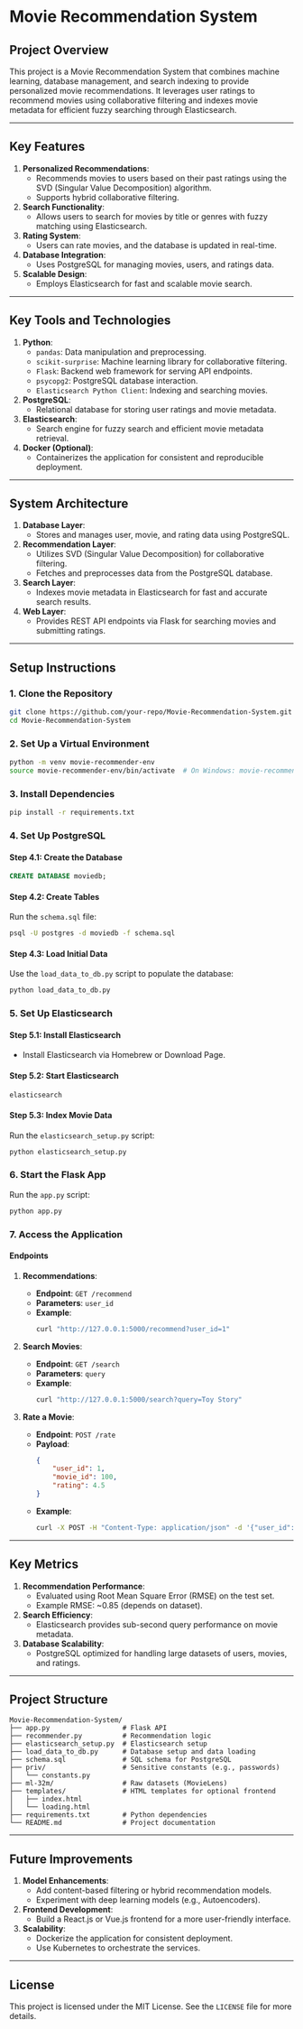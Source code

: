 # **Movie Recommendation System**

## **Project Overview**

This project is a Movie Recommendation System that combines machine learning, database management, and search indexing to provide personalized movie recommendations. It leverages user ratings to recommend movies using collaborative filtering and indexes movie metadata for efficient fuzzy searching through Elasticsearch.

---

## **Key Features**
1. **Personalized Recommendations**:
   - Recommends movies to users based on their past ratings using the SVD (Singular Value Decomposition) algorithm.
   - Supports hybrid collaborative filtering.
2. **Search Functionality**:
   - Allows users to search for movies by title or genres with fuzzy matching using Elasticsearch.
3. **Rating System**:
   - Users can rate movies, and the database is updated in real-time.
4. **Database Integration**:
   - Uses PostgreSQL for managing movies, users, and ratings data.
5. **Scalable Design**:
   - Employs Elasticsearch for fast and scalable movie search.

---

## **Key Tools and Technologies**
1. **Python**:
   - `pandas`: Data manipulation and preprocessing.
   - `scikit-surprise`: Machine learning library for collaborative filtering.
   - `Flask`: Backend web framework for serving API endpoints.
   - `psycopg2`: PostgreSQL database interaction.
   - `Elasticsearch Python Client`: Indexing and searching movies.
2. **PostgreSQL**:
   - Relational database for storing user ratings and movie metadata.
3. **Elasticsearch**:
   - Search engine for fuzzy search and efficient movie metadata retrieval.
4. **Docker (Optional)**:
   - Containerizes the application for consistent and reproducible deployment.

---

## **System Architecture**
1. **Database Layer**:
   - Stores and manages user, movie, and rating data using PostgreSQL.
2. **Recommendation Layer**:
   - Utilizes SVD (Singular Value Decomposition) for collaborative filtering.
   - Fetches and preprocesses data from the PostgreSQL database.
3. **Search Layer**:
   - Indexes movie metadata in Elasticsearch for fast and accurate search results.
4. **Web Layer**:
   - Provides REST API endpoints via Flask for searching movies and submitting ratings.

---

## **Setup Instructions**

### **1. Clone the Repository**
```bash
git clone https://github.com/your-repo/Movie-Recommendation-System.git
cd Movie-Recommendation-System
```

### **2. Set Up a Virtual Environment**
```bash
python -m venv movie-recommender-env
source movie-recommender-env/bin/activate  # On Windows: movie-recommender-env\\Scripts\\activate
```

### **3. Install Dependencies**
```bash
pip install -r requirements.txt
```

### **4. Set Up PostgreSQL**

#### **Step 4.1: Create the Database**
```sql
CREATE DATABASE moviedb;
```

#### **Step 4.2: Create Tables**
Run the `schema.sql` file:
```bash
psql -U postgres -d moviedb -f schema.sql
```

#### **Step 4.3: Load Initial Data**
Use the `load_data_to_db.py` script to populate the database:
```bash
python load_data_to_db.py
```

### **5. Set Up Elasticsearch**

#### **Step 5.1: Install Elasticsearch**
- Install Elasticsearch via Homebrew or Download Page.

#### **Step 5.2: Start Elasticsearch**
```bash
elasticsearch
```

#### **Step 5.3: Index Movie Data**
Run the `elasticsearch_setup.py` script:
```bash
python elasticsearch_setup.py
```

### **6. Start the Flask App**
Run the `app.py` script:
```bash
python app.py
```

### **7. Access the Application**

#### **Endpoints**
1. **Recommendations**:
   - **Endpoint**: `GET /recommend`
   - **Parameters**: `user_id`
   - **Example**:
     ```bash
     curl "http://127.0.0.1:5000/recommend?user_id=1"
     ```

2. **Search Movies**:
   - **Endpoint**: `GET /search`
   - **Parameters**: `query`
   - **Example**:
     ```bash
     curl "http://127.0.0.1:5000/search?query=Toy Story"
     ```

3. **Rate a Movie**:
   - **Endpoint**: `POST /rate`
   - **Payload**:
     ```json
     {
         "user_id": 1,
         "movie_id": 100,
         "rating": 4.5
     }
     ```
   - **Example**:
     ```bash
     curl -X POST -H "Content-Type: application/json" -d '{"user_id": 1, "movie_id": 100, "rating": 4.5}' "http://127.0.0.1:5000/rate"
     ```

---

## **Key Metrics**
1. **Recommendation Performance**:
   - Evaluated using Root Mean Square Error (RMSE) on the test set.
   - Example RMSE: ~0.85 (depends on dataset).
2. **Search Efficiency**:
   - Elasticsearch provides sub-second query performance on movie metadata.
3. **Database Scalability**:
   - PostgreSQL optimized for handling large datasets of users, movies, and ratings.

---

## **Project Structure**

```
Movie-Recommendation-System/
├── app.py                  # Flask API
├── recommender.py          # Recommendation logic
├── elasticsearch_setup.py  # Elasticsearch setup
├── load_data_to_db.py      # Database setup and data loading
├── schema.sql              # SQL schema for PostgreSQL
├── priv/                   # Sensitive constants (e.g., passwords)
│   └── constants.py
├── ml-32m/                 # Raw datasets (MovieLens)
├── templates/              # HTML templates for optional frontend
│   ├── index.html
│   └── loading.html
├── requirements.txt        # Python dependencies
└── README.md               # Project documentation
```

---

## **Future Improvements**
1. **Model Enhancements**:
   - Add content-based filtering or hybrid recommendation models.
   - Experiment with deep learning models (e.g., Autoencoders).
2. **Frontend Development**:
   - Build a React.js or Vue.js frontend for a more user-friendly interface.
3. **Scalability**:
   - Dockerize the application for consistent deployment.
   - Use Kubernetes to orchestrate the services.

---

## **License**
This project is licensed under the MIT License. See the `LICENSE` file for more details.
